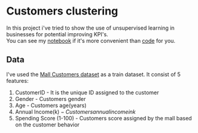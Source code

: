 # Customers clustering
In this project i've tried to show the use of unsupervised learning in businesses for potential improving KPI's.\
You can see my [notebook](https://github.com/Egor-Cherevan/Customers_clustering/blob/main/Notebook/Customers_segmentation%20.ipynb) if it's more convenient than [code](https://github.com/Egor-Cherevan/Customers_clustering/blob/main/code.py) for you.
## Data
I've used the [Mall Customers dataset](https://github.com/Egor-Cherevan/Customers_clustering/blob/main/mall_customers.csv) as a train dataset. It consist of 5 features:
1.  CustomerID - It is the unique ID assigned to the customer
2.  Gender - Customers gender
3.  Age - Customers age(years)
4.  Annual Income(k$) - Customers annual income in k$
5.  Spending Score (1-100) - Customers score assigned by the mall based on the customer behavior
